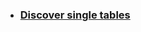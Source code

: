 
* ### [Discover single tables](https://github.com/nazrdogan/errors-and-hints/blob/master/discover-schema.js)
